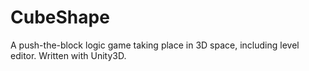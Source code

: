 CubeShape
=========

A push-the-block logic game taking place in 3D space, including level editor. Written with Unity3D.
